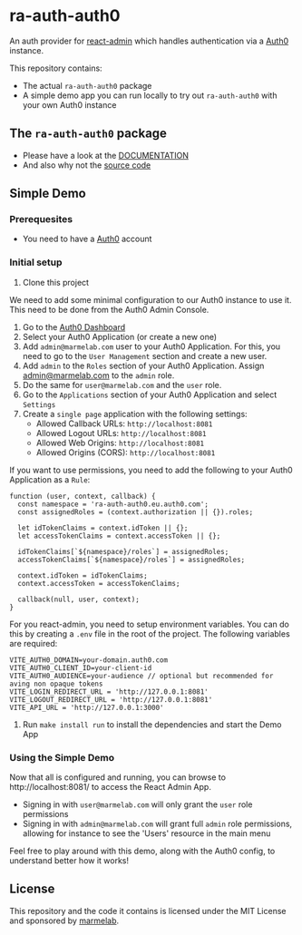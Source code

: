 # ra-auth-auth0

An auth provider for [react-admin](https://github.com/marmelab/react-admin) which handles authentication via a [Auth0](https://auth0.com) instance.

This repository contains:

-   The actual `ra-auth-auth0` package
-   A simple demo app you can run locally to try out `ra-auth-auth0` with your own Auth0 instance

## The `ra-auth-auth0` package

-   Please have a look at the [DOCUMENTATION](./packages/ra-auth-auth0/Readme.md)
-   And also why not the [source code](https://github.com/marmelab/ra-auth-auth0/tree/main/src/packages/ra-auth-auth0)

## Simple Demo

### Prerequesites

-   You need to have a [Auth0](https://auth0.com) account

### Initial setup

1. Clone this project

We need to add some minimal configuration to our Auth0 instance to use it. This need to be done from the Auth0 Admin Console.

1. Go to the [Auth0 Dashboard](https://manage.auth0.com/dashboard)
1. Select your Auth0 Application (or create a new one)
1. Add `admin@marmelab.com` user to your Auth0 Application. For this, you need to go to the `User Management` section and create a new user.
1. Add `admin` to the `Roles` section of your Auth0 Application. Assign admin@marmelab.com to the `admin` role.
1. Do the same for `user@marmelab.com` and the `user` role.
1. Go to the `Applications` section of your Auth0 Application and select `Settings`
1. Create a `single page` application with the following settings:
    - Allowed Callback URLs: `http://localhost:8081`
    - Allowed Logout URLs: `http://localhost:8081`
    - Allowed Web Origins: `http://localhost:8081`
    - Allowed Origins (CORS): `http://localhost:8081`

If you want to use permissions, you need to add the following to your Auth0 Application as a `Rule`:

```JS
function (user, context, callback) {
  const namespace = 'ra-auth-auth0.eu.auth0.com';
  const assignedRoles = (context.authorization || {}).roles;

  let idTokenClaims = context.idToken || {};
  let accessTokenClaims = context.accessToken || {};

  idTokenClaims[`${namespace}/roles`] = assignedRoles;
  accessTokenClaims[`${namespace}/roles`] = assignedRoles;

  context.idToken = idTokenClaims;
  context.accessToken = accessTokenClaims;

  callback(null, user, context);
}
```

For you react-admin, you need to setup environment variables. You can do this by creating a `.env` file in the root of the project. The following variables are required:

```JS
VITE_AUTH0_DOMAIN=your-domain.auth0.com
VITE_AUTH0_CLIENT_ID=your-client-id
VITE_AUTH0_AUDIENCE=your-audience // optional but recommended for aving non opaque tokens
VITE_LOGIN_REDIRECT_URL = 'http://127.0.0.1:8081'
VITE_LOGOUT_REDIRECT_URL = 'http://127.0.0.1:8081'
VITE_API_URL = 'http://127.0.0.1:3000'
```

1. Run `make install run` to install the dependencies and start the Demo App

### Using the Simple Demo

Now that all is configured and running, you can browse to http://localhost:8081/ to access the React Admin App.

-   Signing in with `user@marmelab.com` will only grant the `user` role permissions
-   Signing in with `admin@marmelab.com` will grant full `admin` role permissions, allowing for instance to see the 'Users' resource in the main menu

Feel free to play around with this demo, along with the Auth0 config, to understand better how it works!

## License

This repository and the code it contains is licensed under the MIT License and sponsored by [marmelab](https://marmelab.com).
